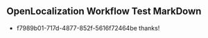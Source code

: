 ## OpenLocalization Workflow Test MarkDown
* f7989b01-717d-4877-852f-5616f72464be thanks!

<!--HONumber=Jul16_HO4-->


